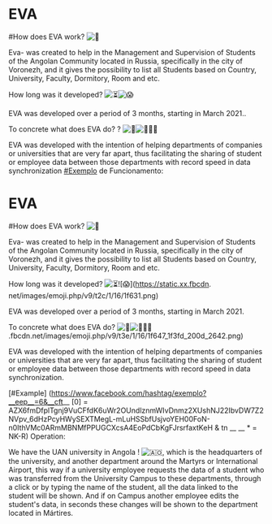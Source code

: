
# EVA
#How does EVA work? ![🤔](https://static.xx.fbcdn.net/images/emoji.php/v9/t34/1/16/1f914.png)

Eva- was created to help in the Management and Supervision of Students of the Angolan Community located in Russia, specifically in the city of Voronezh, and it gives the possibility to list all Students based on Country, University, Faculty, Dormitory, Room and etc.

How long was it developed? ![⏳](https://static.xx.fbcdn.net/images/emoji.php/v9/tb7/1/16/23f3.png)![😱](https://static.xx.fbcdn.net/images/emoji.php/v9/t2c/1/16/1f631.png)

EVA was developed over a period of 3 months, starting in March 2021..

To concrete what does EVA do? ? ![🥺](https://static.xx.fbcdn.net/images/emoji.php/v9/t9b/1/16/1f97a.png)![🙇🏽‍♂️](https://static.xx.fbcdn.net/images/emoji.php/v9/t3e/1/16/1f647_1f3fd_200d_2642.png)

EVA was developed with the intention of helping departments of companies or universities that are very far apart, thus facilitating the sharing of student or employee data between those departments with record speed in data synchronization
[#Exemplo](https://www.facebook.com/hashtag/exemplo?__eep__=6&__cft__[0]=AZX6fmDfplTgnj9VuCFfdK6uWr2OUndlznmWIvDnmz2XUshNJ22IbvDW7Z2NVpv_6dHzPcyHWySEXTMegL-mLuHSSbfUsjvoYEH00FoN-n0IthVMc0ARmMBNMfPPUGCXcsA4EoPdCbKgFJrsrfaxtKeH&__tn__=*NK-R) de Funcionamento:

# EVA
#How does EVA work? ![🤔](https://static.xx.fbcdn.net/images/emoji.php/v9/t34/1/16/1f914.png)

Eva- was created to help in the Management and Supervision of Students of the Angolan Community located in Russia, specifically in the city of Voronezh, and it gives the possibility to list all Students based on Country, University, Faculty, Dormitory, Room and etc.

How long was it developed? ![⏳](https://static.xx.fbcdn.net/images/emoji.php/v9/tb7/1/16/23f3.png)![😱](https://static.xx.fbcdn. net/images/emoji.php/v9/t2c/1/16/1f631.png)

EVA was developed over a period of 3 months, starting in March 2021.

To concrete what does EVA do? ![🥺](https://static.xx.fbcdn.net/images/emoji.php/v9/t9b/1/16/1f97a.png)![🙇🏽‍♂️](https://static.xxa.png) .fbcdn.net/images/emoji.php/v9/t3e/1/16/1f647_1f3fd_200d_2642.png)

EVA was developed with the intention of helping departments of companies or universities that are very far apart, thus facilitating the sharing of student or employee data between those departments with record speed in data synchronization.

[#Example] (https://www.facebook.com/hashtag/exemplo?__eep__=6&__cft__ [0] = AZX6fmDfplTgnj9VuCFfdK6uWr2OUndlznmWIvDnmz2XUshNJ22IbvDW7Z2NVpv_6dHzPcyHWySEXTMegL-mLuHSSbfUsjvoYEH00FoN-n0IthVMc0ARmMBNMfPPUGCXcsA4EoPdCbKgFJrsrfaxtKeH & tn __ __ * = NK-R) Operation:

We have the UAN university in Angola ! ![🇦🇴](https://static.xx.fbcdn.net/images/emoji.php/v9/tc5/1/16/1f1e6_1f1f4.png), which is the headquarters of the university, and another department around the Martyrs or International Airport, this way if a university employee requests the data of a student who was transferred from the University Campus to these departments, through a click or by typing the name of the student, all the data linked to the student will be shown. And if on Campus another employee edits the student's data, in seconds these changes will be shown to the department located in Mártires.
